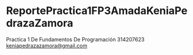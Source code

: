 # ReportePractica1FP3AmadaKeniaPedrazaZamora
Practica 1 De Fundamentos De Programación 
314207623
keniapedrazazamora@gmail.com
